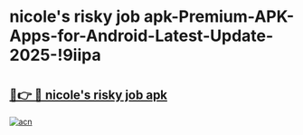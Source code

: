 # nicole's risky job apk-Premium-APK-Apps-for-Android-Latest-Update-2025-!9iipa

# <h2><a href="https://googleone.com">🔗👉 🔴 nicole's risky job apk</a></h2>

[![acn](https://github.com/user-attachments/assets/0f9c940e-d8b0-45ae-aac7-cd30a18b3e1c)](https://googleone.com)

